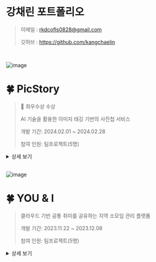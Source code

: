 # 강채린 포트폴리오
> 이메일 : rkdcofls0828@gmail.com
> 
> 깃허브 : https://github.com/kangchaelin
<br>

![image](https://github.com/kangchaelin/PORTFOLIO/assets/142488328/710e5aa0-6774-4cdf-9c8c-9b7620b0d8a9)


# 🍀 PicStory
> 🏅 최우수상 수상
> 
> AI 기술을 활용한 이미지 태깅 기반의 사진첩 서비스
>
>개발 기간: 2024.02.01 ~ 2024.02.28
>
>참여 인원: 팀프로젝트(5명)

<details>
<summary>상세 보기</summary>

## 👀 서비스 소개
스마트폰 기술의 급격한 발전으로 개인이 소지하고 있는 사진이 많아졌지만, 이를 관리하기 위한 서비스는 국내 시장에서 MY BOX 서비스가 독보적인 존재로 자리 잡고 있습니다. 이러한 현실을 토대로, 저희 서비스는 기본 태그 10개를 제공하여 이미지에 태그를 달아 분류 및 이미지 검색 기능을 제공합니다. 또한 사용자가 설정할 수 있는 맞춤 태그 시스템을 구축하여 사용자 지정 태그로서 분류가 가능합니다. 

<br>

## 📅 프로젝트 기간 및 참여인원
> 2024년 02월 01일 ~ 2024년 02월 28일
> 
> 참여 인원: 팀프로젝트(5명)
<br>

## ⚙ 시스템 아키텍처
![image](https://github.com/kangchaelin/PORTFOLIO/assets/142488328/12ef7202-1548-486c-a21e-d5feab6b827a)

<br>

## 📌 서비스 흐름도
![image](https://github.com/kangchaelin/PORTFOLIO/assets/142488328/2bbb2a9b-861d-48af-8633-7fcdb0b3a133)


<br>

## 📌 ER다이어그램
![image](https://github.com/kangchaelin/PORTFOLIO/assets/142488328/e3d5e73e-8423-4e7c-acd5-81dd377e67c4)


<br>

## ⭐ 나의 역할: Back-End & Front-End
- Spring Security를 활용한 사용자 블로피시 암호화
- 리액트에서 AWS S3 서비스를 활용하여 이미지 데이터 통신
- 네이버 로그인 API 기능 구현
- 회원가입 기능/S3 이미지 경로 저장/이미지 리스트 렌더링

<details>
   <summary>Front</summary>
      <br/>
<div align="center">
  <div><네이버 로그인 기능></div>
  <img src="https://github.com/kangchaelin/kangchaelin/assets/142488328/8d6e79ab-5c7d-47c1-a835-63a9dfcc44f3" alt="이미지 설명" width="400">
  <br>
  <br>
  <div><이미지 업로드 기능></div>
  <img src="https://github.com/kangchaelin/kangchaelin/assets/142488328/0791ffa9-67c9-42c8-98c6-d7ab9719b5f9" alt="이미지 설명" width="400">
  <br>
  <br>
  <div><회원가입 기능></div>
  <img src="https://github.com/kangchaelin/kangchaelin/assets/142488328/14044bd2-0556-42b6-8bf1-831dec015cb7" alt="이미지 설명" width="400">  
</div>

</details>

<details><summary>Back</summary>
<br>
<h5>📍 Spring Security를 활용한 사용자 블로피시 암호화</h5>
<p>1. 스프링 시큐리티 모듈의 의존성을 추가합니다.</p>
<p>2. BCryptPasswordEncoder를 사용하여 비밀번호를 암호화합니다.</p>
<p>3. 사용자가 입력한 비밀번호를 암호화하여 저장된 해시 값과 비교해 일치 여부를 확인합니다. BCryptPasswordEncoder의 'matches()' 메서드를 사용하여 비교합니다.</p>
* 데이터베이스에 저장된 결과
   
![image](https://github.com/kangchaelin/PORTFOLIO/assets/142488328/3f2c7f55-c259-40a5-8e90-4c818ff0ba60)


</details>

</details>



<br>

![image](https://github.com/kangchaelin/PORTFOLIO/assets/142488328/486a4f91-cd0d-4e33-9631-5f7be2208d55)

# 🍀 YOU & I
>클라우드 기반 공통 취미를 공유하는 지역 소모임 관리 플랫폼
>
>개발 기간: 2023.11.22 ~ 2023.12.08
>
>참여 인원: 팀프로젝트(5명)

<details>
<summary>상세 보기</summary>

## 👀 서비스 소개
저희 서비스는 지역과 취미를 기반으로 그룹을 생성하고, 사용자들에게 다양한 경험을 쌓
을 수 있는 소통의 창구를 제공하는 것을 목표로 합니다. 사용자들은 자신의 지역 또는 취
미에 관련된 그룹을 찾아 가입하여 새로운 사람들과의 만남 및 소통의 기회를 가질 수 있
습니다.

<br>

## 📅 프로젝트 기간 및 참여인원
> 2023년 11월 22일 ~ 2023년 12월 8일
> 
> 참여 인원: 팀프로젝트(5명)
<br>

## ⚙ 시스템 아키텍처
![image](https://github.com/kangchaelin/PORTFOLIO/assets/142488328/7a2ed62f-5431-4c09-bee8-ae7a4b2f1fb0)
<br>

## 📌 서비스 흐름도
![image](https://github.com/kangchaelin/PORTFOLIO/assets/142488328/c230a70b-0616-4359-8638-8f22b8da580a)

<br>

## 📌 ER다이어그램
![image](https://github.com/kangchaelin/PORTFOLIO/assets/142488328/01e0101a-8a72-430d-b4e7-22ecd1ac5ff0)

<br>

## ⭐ 나의 역할: Back-End & Front-End
- HTML과 CSS를 활용하여 마이페이지 및 메인페이지의 레이아웃과 디자인 작업
- JavaScript와 jQuery 라이브러리를 활용해 회원정보 수정 및 회원탈퇴 기능 구현

<details>
   <summary>Front</summary>
      <br/>
<div align="center">
<div><메인페이지></div>
<img src="https://github.com/kangchaelin/kangchaelin/assets/142488328/f2917c27-0407-4a10-a360-9db64ac7ee29" width="400" />
    <br>
    <br>
<div><마이페이지></div>
<img src="https://github.com/kangchaelin/kangchaelin/assets/142488328/23454ea0-dce3-4325-82f8-a0cd4c920201" width="400" />
</div>
</details>

<details><summary>Back</summary>
<br>
<h5>📍 회원 정보 수정</h5>
<p>1. 마이페이지 화면에서 수정사항을 변경합니다.</p>
<p>2. 적용 버튼을 클릭하면 입력란이 읽기전용으로 변경되며, 변경 사항이 DB에 업데이트 됩니다.</p>

<div><h6>mypg.html</h6></div>
<div markdown="1">

     // 적용 버튼을 클릭하면 이벤트 발생
     $("#mybtn").on("click", () => {
       var inputValues = [];
       // input태그(닉네임, 연락처, 활동지역)에 정보를 입력받고, 입력받은 데이터를 inputValues 리스트에 추가
       $(".ip").each(function() {
       var value = $(this).val();
       inputValues.push(value);
     });
     var mypCtValues = [];
   
     // select태그에 정보를 입력받고, 입력받은 데이터를 mypCtValues 리스트에 추가
     $(".mypCt").each(function() {
       var value = $(this).val();
       mypCtValues.push(value);
     });
   
     var sendObj = { nick: inputValues[0], phone: inputValues[1], region: inputValues[2], ct1: mypCtValues[0]};
   
     $.ajax({
        // UpdateMyPage.do페이지에 요청
        url: "UpdateMyPage.do",
         // UpdateMyPage.do페이지에 데이터 보내기
        data: sendObj,
        dataType: "json",
        success: function() {
       },
       error: function(e) {
       }
       })
    })

</div>

<div><h6>UpdateMyPageService.java</h6></div>
<div markdown="1">
      
      public class UpdateMyPageService implements Command {
      @Override
      public String execute(HttpServletRequest request, HttpServletResponse response)
         throws ServletException, IOException {
   
         request.setCharacterEncoding("utf-8");
         response.setContentType("text/html;charset=utf-8");
         
         HttpSession session = request.getSession(); 
         String user_id = (String) session.getAttribute("id");
         String nick =request.getParameter("nick");
         String phone =request.getParameter("phone");
         String region =request.getParameter("region");
         String ct1 =request.getParameter("ct1");
     
         User_DTO u_dt = new User_DTO();
         u_dt.setId(user_id);
         u_dt.setNick(nick);
         u_dt.setPhone(콜);
         u_dt.setRegion(region);
         u_dt.setHobby(ct1);
         
         User_DAO dao = new User_DAO();
         int row = dao.update(u_dt);
         
         if(row > 0 ) {
            return "redirect:/Gomypg.do";
         }
         else {
            return "redirect:/Gomypg.do";
         }
      }
      }
    
</div>

<div><h6>User_DAO : update()</h6></div>
<div markdown="1">
     
     public int update(User_DTO dto) {
        SqlSession sqlSession = factory.openSession(true);
        int row = sqlSession.update("update", dto);
        sqlSession.close();
        return row;
     }

</div>

<div><h6>Mapper.xml : id="update"</h6></div>
<div markdown="1">
   
     <update id="update" parameterType="com.YOU_I.model.User_DTO">
        UPDATE tbl_user
        SET
        nick=#{nick}, phone=#{phone}, region=#{region}, hobby=#{hobby}
        WHERE id = #{id}
     </update>

</div>



<h5>📍 회원 탈퇴</h5>
<p>1. 마이페이지 화면에서 회원탈퇴 버튼을 클릭합니다.</p>
<p>2. 아이디와 비밀번호를 입력하고 확인을 클릭합니다.</p>
<p>3. 정보가 일치하면 회원 탈퇴가 완료되며, 메인페이지로 이동합니다.</p>

<div><h6>mypg.html</h6></div>
<div markdown="1">

        // 탈퇴 버튼을 클릭하면 이벤트 발생
        $("#popupsub").on("click", function() {
        
          var sendObj = { id: $("#userId").val(), pw: $("#userPw").val() };
          $.ajax({
    
             url: "unregister.do",
             data: sendObj,
             dataType: "json",
             success: function() {
    
                alert("회원탈퇴에 성공하셨습니다. 이용해주셔서 감사합니다.");
                window.location.href =    "http://localhost:8081/YOU_I/Gomainpg.do";
             },
             error: function(e) {
                alert("아이디와 비밀번호가 일치하지않습니다.");
             }
             })
          })
       }

</div>

<div><h6>unregisterService.java</h6></div>
<div markdown="1">
      
       public class unregisterService implements Command {
       @Override
       public String execute(HttpServletRequest request, HttpServletResponse response)
             throws ServletException, IOException {
             response.setContentType("text/html;charset=utf-8");
          PrintWriter out = response.getWriter();
    
          String u_id = request.getParameter("id");
          String u_pw = request.getParameter("pw");
    
          User_DTO u_DTO = new User_DTO();
          u_DTO.setId(u_id);
          u_DTO.setPw(u_pw);
    
          User_DAO dao = new User_DAO();
          int res = dao.unregister(u_DTO);
          
          if(res>0) {
             out.print("{\"name\":\""+res+"\"}");   
          }
          return null;
       }
    
       }   
    
</div>

<div><h6>User_DAO : unregister()</h6></div>
<div markdown="1">
       
          public int unregister(User_DTO dto) {
          
          SqlSession sqlSession = factory.openSession(true);
          int res = sqlSession.delete("unregister", dto);
          sqlSession.close();
          return res;
          
       }

</div>

<div><h6>Mapper.xml : id="unregister"</h6></div>
<div markdown="1">
   
       <delete id="unregister" parameterType="com.YOU_I.model.User_DTO">
          DELETE FROM TBL_USER
          WHERE
          id = #{id} AND pw = #{pw}
       </delete>

</div>
</details>

 

</br>

## ⭐ 트러블슈팅
### ✅ 회원 탈퇴 시 모든 테이블에서 회원 정보가 삭제되지 않는 문제 발생
    
- **원인**: 초기에 테이블 설계 시 외래 키 제약 조건에 Cascade 옵션이 올바르게 설정되지 않아 발생

- **해결 방법**: 데이터베이스에서 각 테이블의 외래 키 제약 조건을 확인한 후 `ALTER TABLE` 문을 사용하여 올바른 설정으로 변경

<br>




## ⛏ My skils
<div>
            <img src="https://img.shields.io/badge/Java-007396?style=for-the-badge&logo=java&logoColor=white"/>
            <img src="https://img.shields.io/badge/HTML5-E34F26?style=for-the-badge&logo=HTML5&logoColor=white"/>
            <img src="https://img.shields.io/badge/CSS3-1572B6?style=for-the-badge&logo=CSS3&logoColor=white"/>
            <img src="https://img.shields.io/badge/JavaScript-F7DF1E?style=for-the-badge&logo=JavaScript&logoColor=white"/>
            <img src="https://img.shields.io/badge/Eclipse-2C2255?style=for-the-badge&logo=Eclipse&logoColor=white"/>
            <img src="https://img.shields.io/badge/Oracle 11g-F80000?style=for-the-badge&logo=Oracle&logoColor=white"/>
            <img src="https://img.shields.io/badge/GitHub-181717?style=for-the-badge&logo=GitHub&logoColor=white"/>
</div>

</details>

</details>

